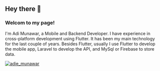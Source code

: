 
<h2 >Hey there 👋</h2>
<h3>Welcom to my page!</h3>
<p>I'm Adi Munawar, a Mobile and Backend Developer. I have experience in cross-platform development using Flutter. 
It has been my main technology for the last couple of years. Besides Flutter,  usually I use Flutter to develop the mobile app, Laravel to develop the API, and MySql or Firebase to store data.</p>

<p align="left"> <a href="https://twitter.com/adie_munawar" target="blank"><img src="https://img.shields.io/twitter/follow/adie_munawar?logo=twitter" alt="adie_munawar" /></a> 
</p>





